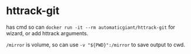 # httrack-git

has cmd so can `docker run -it --rm automaticgiant/httrack-git` for wizard, or add httrack arguments.

`/mirror` is volume, so can use `-v "${PWD}":/mirror` to save output to cwd.

